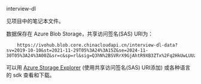 interview-dl

见项目中的笔记本文件。

数据保存在 Azure Blob Storage，共享访问签名(SAS) URI为：

```
    https://ivohub.blob.core.chinacloudapi.cn/interview-dl-data?sv=2019-10-10&st=2021-11-29T05%3A24%3A15Z&se=2024-11-30T05%3A24%3A00Z&sr=c&sp=rl&sig=Q3hN%2BSVRrX9GjAhtR9XB3ZTx%2Fq2HkUwLUUzL4u3jemE%3D
```

可以用 [Azure Storage Explorer](https://azure.microsoft.com/en-us/features/storage-explorer/) (使用共享访问签名(SAS) URI添加) 或各种语言的 sdk 查看和下载。
